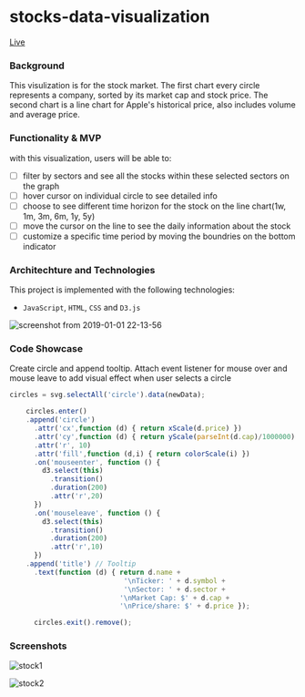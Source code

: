# stocks-data-visualization
[Live](http://caidading.com/stocks-data-visualization/)

### Background
This visulization is for the stock market. The first chart every circle represents a company, sorted by its market cap and stock price. The second chart is a line chart for Apple's historical price, also includes volume and average price.

### Functionality & MVP
with this visualization, users will be able to:
- [ ] filter by sectors and see all the stocks within these selected sectors on the graph
- [ ] hover cursor on individual circle to see detailed info
- [ ] choose to see different time horizon for the stock on the line chart(1w, 1m, 3m, 6m, 1y, 5y)
- [ ] move the cursor on the line to see the daily information about the stock 
- [ ] customize a specific time period by moving the boundries on the bottom indicator

### Architechture and Technologies
This project is implemented with the following technologies:

- `JavaScript`, `HTML`, `CSS` and `D3.js` 

![screenshot from 2019-01-01 22-13-56](https://user-images.githubusercontent.com/38970716/50579667-2fc43280-0e15-11e9-92a2-9d80b01ba8a7.png)

### Code Showcase
Create circle and append tooltip. Attach event listener for mouse over and mouse leave to add visual effect when user selects a circle
```Javascript
circles = svg.selectAll('circle').data(newData);

    circles.enter()
    .append('circle')
      .attr('cx',function (d) { return xScale(d.price) })
      .attr('cy',function (d) { return yScale(parseInt(d.cap)/1000000) })
      .attr('r', 10)
      .attr('fill',function (d,i) { return colorScale(i) })
      .on('mouseenter', function () {
        d3.select(this)
          .transition()
          .duration(200)
          .attr('r',20)
      })
      .on('mouseleave', function () {
        d3.select(this)
          .transition()
          .duration(200)
          .attr('r',10)
      })
    .append('title') // Tooltip
      .text(function (d) { return d.name +
                            '\nTicker: ' + d.symbol +
                            '\nSector: ' + d.sector +
                           '\nMarket Cap: $' + d.cap +
                           '\nPrice/share: $' + d.price });

      circles.exit().remove();
```

### Screenshots 

![stock1](https://user-images.githubusercontent.com/38970716/50579862-eecd1d80-0e16-11e9-809b-6f9eb2c0a0f5.gif)

![stock2](https://user-images.githubusercontent.com/38970716/50579872-f8568580-0e16-11e9-9383-45a76e66f9ad.gif)
